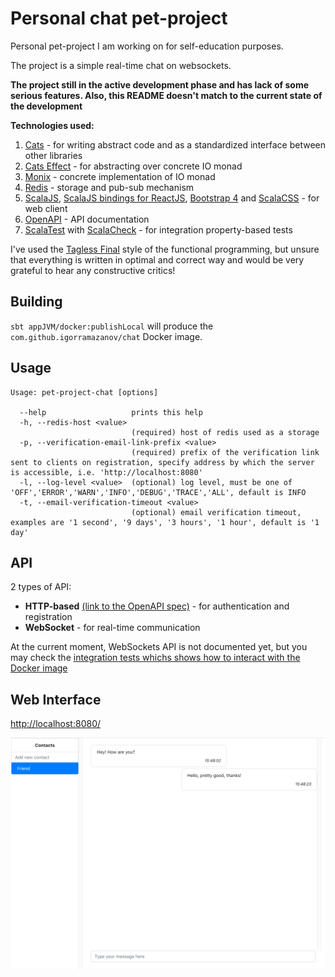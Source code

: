 # Personal chat pet-project

Personal pet-project I am working on for self-education purposes.

The project is a simple real-time chat on websockets.

**The project still in the active development phase and has lack of some serious features. Also, this README doesn't match to the current state of the development**

**Technologies used:**
1. [Cats](https://typelevel.org/cats/) - for writing abstract code and as a standardized interface between other libraries
2. [Cats Effect](https://typelevel.org/cats-effect/) - for abstracting over concrete IO monad
3. [Monix](https://monix.io) - concrete implementation of IO monad
4. [Redis](https://redis.io) - storage and pub-sub mechanism
5. [ScalaJS](http://scala-js.org/), [ScalaJS bindings for ReactJS](https://github.com/japgolly/scalajs-react), [Bootstrap 4](https://getbootstrap.com) and [ScalaCSS](https://github.com/japgolly/scalacss) - for web client
6. [OpenAPI](https://swagger.io) - API documentation
7. [ScalaTest](http://www.scalatest.org) with [ScalaCheck](https://www.scalacheck.org) - for integration property-based tests

I've used the [Tagless Final](https://www.becompany.ch/en/blog/2018/06/21/tagless-final) style of the functional programming, but unsure that everything is written in optimal and correct way and would be very grateful to hear any constructive critics!

## Building

`sbt appJVM/docker:publishLocal` will produce the `com.github.igorramazanov/chat` Docker image.

## Usage
```
Usage: pet-project-chat [options]

  --help                   prints this help
  -h, --redis-host <value>
                           (required) host of redis used as a storage
  -p, --verification-email-link-prefix <value>
                           (required) prefix of the verification link sent to clients on registration, specify address by which the server is accessible, i.e. 'http://localhost:8080'
  -l, --log-level <value>  (optional) log level, must be one of 'OFF','ERROR','WARN','INFO','DEBUG','TRACE','ALL', default is INFO
  -t, --email-verification-timeout <value>
                           (optional) email verification timeout, examples are '1 second', '9 days', '3 hours', '1 hour', default is '1 day'
```

## API
2 types of API:
* **HTTP-based** [(link to the OpenAPI spec)](/openapi.yml) - for authentication and registration
* **WebSocket** - for real-time communication

At the current moment, WebSockets API is not documented yet, but you may check the [integration tests whichs shows how to interact with the Docker image](/app/jvm/src/it/scala/com/github/igorramazanov/chat/IntegrationTests.scala)

## Web Interface
[http://localhost:8080/](http://localhost:8080/)

![Web UI](/webui.png)